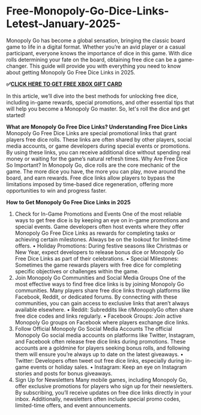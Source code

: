 # Free-Monopoly-Go-Dice-Links-Letest-January-2025-

Monopoly Go has become a global sensation, bringing the classic board game to life in a digital format. Whether you’re an avid player or a casual participant, everyone knows the importance of dice in this game. With dice rolls determining your fate on the board, obtaining free dice can be a game-changer. This guide will provide you with everything you need to know about getting Monopoly Go Free Dice Links in 2025.

**✅[CLICK HERE TO GET FREE XBOX GIFT CARD](https://dealhubx.org/monopoly/)**


In this article, we’ll dive into the best methods for unlocking free dice, including in-game rewards, special promotions, and other essential tips that will help you become a Monopoly Go master. So, let's roll the dice and get started!

**What are Monopoly Go Free Dice Links? Understanding Free Dice Links**
Monopoly Go Free Dice Links are special promotional links that grant players free dice rolls. These links are often shared by other players, social media accounts, or game developers during special events or promotions. By using these links, you can receive additional dice without spending real money or waiting for the game’s natural refresh times.
Why Are Free Dice So Important?
In Monopoly Go, dice rolls are the core mechanic of the game. The more dice you have, the more you can play, move around the board, and earn rewards. Free dice links allow players to bypass the limitations imposed by time-based dice regeneration, offering more opportunities to win and progress faster.

**How to Get Monopoly Go Free Dice Links in 2025**
1. Check for In-Game Promotions and Events
One of the most reliable ways to get free dice is by keeping an eye on in-game promotions and special events. Game developers often host events where they offer Monopoly Go Free Dice Links as rewards for completing tasks or achieving certain milestones. Always be on the lookout for limited-time offers.
•	Holiday Promotions: During festive seasons like Christmas or New Year, expect developers to release bonus dice or Monopoly Go Free Dice Links as part of their celebrations.
•	Special Milestones: Sometimes the game rewards players with free dice for completing specific objectives or challenges within the game.
2. Join Monopoly Go Communities and Social Media Groups
One of the most effective ways to find free dice links is by joining Monopoly Go communities. Many players share free dice links through platforms like Facebook, Reddit, or dedicated forums. By connecting with these communities, you can gain access to exclusive links that aren’t always available elsewhere.
•	Reddit: Subreddits like r/MonopolyGo often share free dice codes and links regularly.
•	Facebook Groups: Join active Monopoly Go groups on Facebook where players exchange dice links.
3. Follow Official Monopoly Go Social Media Accounts
The official Monopoly Go social media accounts on platforms like Twitter, Instagram, and Facebook often release free dice links during promotions. These accounts are a goldmine for players seeking bonus rolls, and following them will ensure you’re always up to date on the latest giveaways.
•	Twitter: Developers often tweet out free dice links, especially during in-game events or holiday sales.
•	Instagram: Keep an eye on Instagram stories and posts for bonus giveaways.
4. Sign Up for Newsletters
Many mobile games, including Monopoly Go, offer exclusive promotions for players who sign up for their newsletters. By subscribing, you’ll receive updates on free dice links directly in your inbox. Additionally, newsletters often include special promo codes, limited-time offers, and event announcements.
